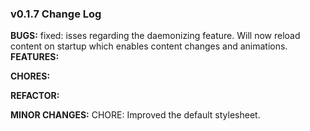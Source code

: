 ### v0.1.7 Change Log
**BUGS:**
fixed: isses regarding the daemonizing feature. Will now reload content on startup which enables content changes and animations.
**FEATURES:**

**CHORES:**

**REFACTOR:**

**MINOR CHANGES:**
CHORE: Improved the default stylesheet.

